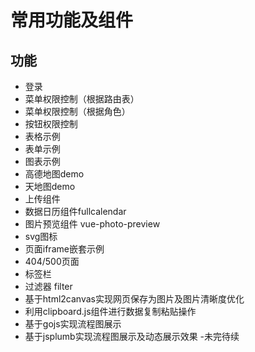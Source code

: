# 常用功能及组件

## 功能
- 登录
- 菜单权限控制（根据路由表）
- 菜单权限控制（根据角色）
- 按钮权限控制
- 表格示例
- 表单示例
- 图表示例
- 高德地图demo
- 天地图demo
- 上传组件
- 数据日历组件fullcalendar
- 图片预览组件 vue-photo-preview
- svg图标
- 页面iframe嵌套示例
- 404/500页面
- 标签栏
- 过滤器 filter
- 基于html2canvas实现网页保存为图片及图片清晰度优化
- 利用clipboard.js组件进行数据复制粘贴操作
- 基于gojs实现流程图展示
- 基于jsplumb实现流程图展示及动态展示效果
-未完待续
